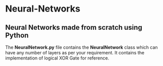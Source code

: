 # Neural-Networks
<h2>Neural Networks made from scratch using Python</h2>

<p>The <b>NeuralNetwork.py</b> file contains the <b>NeuralNetwork</b> class which can have any number of layers as per your requirement. It contains the implementation of logical XOR Gate for reference.</p>
